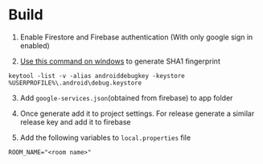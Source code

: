 
# Build

1. Enable Firestore and Firebase authentication (With only google sign    in  enabled)

2. [Use this command on windows](https://developers.google.com/android/guides/client-auth) to generate SHA1 fingerprint
```shell  
keytool -list -v -alias androiddebugkey -keystore %USERPROFILE%\.android\debug.keystore
```  

3. Add `google-services.json`(obtained from firebase) to app folder

4. Once generate add it to project settings. For release generate a similar release key and add it to firebase

5. Add the following variables to `local.properties` file
```shell
ROOM_NAME="<room name>"
```